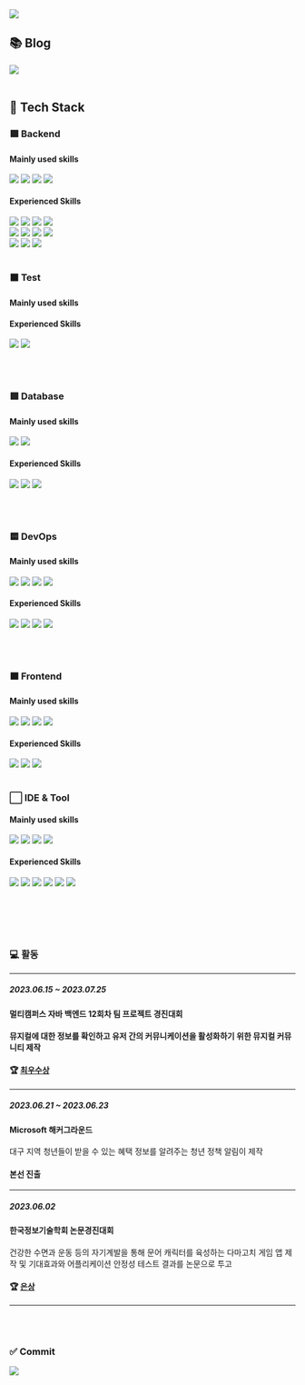 <div>
  <img src="https://capsule-render.vercel.app/api?type=Waving&color=gradient&&height=180&fontsize=16&text=ChanYeongJung&theme=transparent&animation=fadeIn">

  <h2>📚 Blog </h3>
  <a href="https://bbogle2.tistory.com" target="_blank">
    <img src="https://img.shields.io/badge/Tistory-E74C3C?style=flat&logo=tistory&logoColor=FFFFFF" >
  </a>
  <br><br>

  <h2>🌈 Tech Stack </h2>
  
  <h3>🟩 Backend</h3>
  <h4>Mainly used skills</h4>
  <div>
    <img src="https://img.shields.io/badge/JAVA-blue?style=flat&logoColor=FFFFFF">
    <img src="https://img.shields.io/badge/JPA-navy?style=flat&logoColor=FFFFFF">
    <img src="https://img.shields.io/badge/Spring Boot-6DB33F?style= for-the-badge&logo=springboot&logoColor=FFFFFF"/>
    <img src="https://img.shields.io/badge/Gradle-02303A?style=flat&logo=gradle&logoColor=FFFFFF">
  </div>
  
  <h4>Experienced Skills</h4>
  <div>
    <img src="https://img.shields.io/badge/Spring-6DB33F?style= for-the-badge&logo=spring&logoColor=FFFFFF"/>
    <img src="https://img.shields.io/badge/JSP-900028?style=flat&logoColor=FFFFFF">
    <img src="https://img.shields.io/badge/MyBatis-333333?style=flat&logo=MyBatis&logoColor=FFFFFF">
    <img src="https://img.shields.io/badge/Maven-C71A36?style=flat&logo=apachemaven&logoColor=FFFFFF">
  </div>
  <div>
    <img src="https://img.shields.io/badge/Node.js-5FA04E?style=flat&logo=Node.js&logoColor=FFFFFF">
    <img src="https://img.shields.io/badge/express-000000?style=flat&logo=express&logoColor=FFFFFF">
    <img src="https://img.shields.io/badge/C%23-512BD4?style=flat&&logoColor=white"/>
    <img src="https://img.shields.io/badge/.Net-512BD4?style=flat&logo=.net&logoColor=white"/>
  </div>
  <div>
    <img src="https://img.shields.io/badge/python-3776AB?style=flat&logo=python&logoColor=white"/>
    <img src="https://img.shields.io/badge/C-A8B9CC?style=flat&logo=c&logoColor=white"/>
    <img src="https://img.shields.io/badge/Kotlin-7F52FF?style=flat&logo=kotlin&logoColor=white"/>
  </div>

  <br/>
  
  <h3>⬛ Test</h3>
  <h4>Mainly used skills</h4>
  
  <h4>Experienced Skills</h4>
  <img src="https://img.shields.io/badge/JUnit5-25A162?style=flat&logo=junit5&logoColor=FFFFFF">
  <img src="https://img.shields.io/badge/Apache_JMeter-D22128?style=flat&logo=apachejmeter&logoColor=FFFFFF">
  
  <br/><br/>
  
  <h3>🟥 Database</h3>
  <h4>Mainly used skills</h4>
  <img src="https://img.shields.io/badge/MySQL-4479A1?style=flat&logo=mysql&logoColor=FFFFFF"/>
  <img src="https://img.shields.io/badge/Redis-FF4438?style=flat&logo=redis&logoColor=FFFFFF"/>
  <h4>Experienced Skills</h4>
  <img src="https://img.shields.io/badge/Oracle-F80000?style=flat&logo=oracle&logoColor=FFFFFF"/>
  <img src="https://img.shields.io/badge/PostgreSQL-4169E1?style=flat&logo=postgresql&logoColor=FFFFFF"/>
  <img src="https://img.shields.io/badge/mongodb-47A248?style=flat&logo=mongodb&logoColor=white"/>    

  <br><br>
  
  <h3>🟨 DevOps</h3>
  <h4>Mainly used skills</h4>
  <img src="https://img.shields.io/badge/docker-2496ED?style= for-the-badge&logo=docker&logoColor=FFFFFF"/>
  <img src="https://img.shields.io/badge/Jenkins-D24939?style= for-the-badge&logo=jenkins&logoColor=FFFFFF"/>
  <img src="https://img.shields.io/badge/Linux-FCC624?style= for-the-badge&logo=linux&logoColor=FFFFFF"/>
  <img src="https://img.shields.io/badge/AWS-FF9900?style= for-the-badge&logo=amazonaws&logoColor=FFFFFF"/>
    
  <h4>Experienced Skills</h4>
  <img src="https://img.shields.io/badge/Github_Actions-2088FF?style=flat&logo=githubactions&logoColor=FFFFFF">
  <img src="https://img.shields.io/badge/Kubernetes-326CE5?style=flat&logo=Kubernetes&logoColor=FFFFFF"/>  
  <img src="https://img.shields.io/badge/Oracle_Cloud-F80000?style=flat&logo=oracle&logoColor=FFFFFF"/>
  <img src="https://img.shields.io/badge/Ansible-EE0000?style=flat&logo=ansible&logoColor=FFFFFF"/>

  <br><br>
  
  <h3>🟧 Frontend</h3>
  <h4>Mainly used skills</h4>
  <img src="https://img.shields.io/badge/HTML5-E34F26?style=flat&logo=HTML5&logoColor=white"/>
  <img src="https://img.shields.io/badge/CSS3-1572B6?style=flat&logo=CSS3&logoColor=white"/>
  <img src="https://img.shields.io/badge/JavaScript-F7DF1E?style=flat&logo=JavaScript&logoColor=white"/>
  <img src="https://img.shields.io/badge/jQuery-0769AD?style=flat&logo=jQuery&logoColor=white"/>
  
  <h4>Experienced Skills</h4>
  <img src="https://img.shields.io/badge/Vue.js-4FC08D?style=flat&logo=vue.js&logoColor=white">
  <img src="https://img.shields.io/badge/Dart-0175C2?style=flat&logo=dart&logoColor=white">
  <img src="https://img.shields.io/badge/Flutter-02569B?style=flat&logo=flutter&logoColor=white">
  <br><br>

  <h3>⬜ IDE & Tool</h3> 
  <h4>Mainly used skills</h4>
  <img src="https://img.shields.io/badge/intelliJ-512BD4?style=flat&logo=intellijidea&logoColor=white">
  <img src="https://img.shields.io/badge/VSCode-007ACC?style=flat&logo=visualstudiocode&logoColor=white">
  <img src="https://img.shields.io/badge/github-181717?style=flat&logo=github&logoColor=white">
  <img src="https://img.shields.io/badge/gitkraken-179287?style=flat&logo=gitkraken&logoColor=white">
  
  <h4>Experienced Skills</h4>
  <img src="https://img.shields.io/badge/sourcetree-0052CC?style=flat&logo=sourcetree&logoColor=white">
  <img src="https://img.shields.io/badge/draw.io-F08705?style=flat&logo=diagrams.net&logoColor=white"/>
  <img src="https://img.shields.io/badge/ERD cloud-4D2B1A?style=flat&logoColor=FFFFFF">
  <img src="https://img.shields.io/badge/figma-F24E1E?style=flat&logo=figma&logoColor=white"/>
  <img src="https://img.shields.io/badge/notion-000000?style=flat&logo=notion&logoColor=white"/>
  <img src="https://img.shields.io/badge/slack-4A154B?style=flat&logo=slack&logoColor=white"/>

  <br><br><br><br>

  <h3>💻 활동</h3>
  <hr>
  <div>
      <div>
          <h5>2023.06.15 ~ 2023.07.25</h5>
          <h4>멀티캠퍼스 자바 백엔드 12회차 팀 프로젝트 경진대회<h4>
          <p> 뮤지컬에 대한 정보를 확인하고 유저 간의 커뮤니케이션을 활성화하기 위한 뮤지컬 커뮤니티 제작 <p>
          <h4>🏆 <a href="https://github.com/jchyng/Weiver#-%EC%88%98%EC%83%81%EB%82%B4%EC%97%AD" target="_blank">최우수상</a></h4>
      </div>
      <hr>
      <div>
          <h5>2023.06.21 ~ 2023.06.23</h5>
          <h4>Microsoft 해커그라운드</h4>
          <p>대구 지역 청년들이 받을 수 있는 혜택 정보를 알려주는 청년 정책 알림이 제작</p>
          <h4>본선 진출</h4>
      </div>
      <hr>
      <div>
          <h5>2023.06.02</strong><h5>
          <h4>한국정보기술학회 논문경진대회</h4>
          <p>건강한 수면과 운동 등의 자기계발을 통해 문어 캐릭터를 육성하는 다마고치 게임 앱 제작 및 기대효과와 어플리케이션 안정성 테스트 결과를 논문으로 투고</p>
          <h4>🏆 <a href="https://github.com/jchyng/OctoDream-back/blob/main/%EB%85%BC%EB%AC%B8%20%EC%88%98%EC%83%81%EC%9E%90%EB%A3%8C.pdf" target="_blank">은상</a></h4>
      </div>
      <hr>
  </div>

  <br><br>
  <h3>✅ Commit</h3>
  <img src="https://github-readme-stats.vercel.app/api?username=jchyng&show_icons=true&theme=transparent">
</div>

